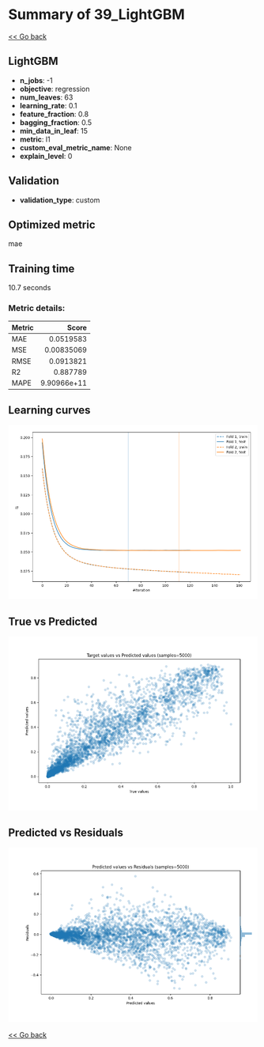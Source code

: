 # Summary of 39_LightGBM

[<< Go back](../README.md)


## LightGBM
- **n_jobs**: -1
- **objective**: regression
- **num_leaves**: 63
- **learning_rate**: 0.1
- **feature_fraction**: 0.8
- **bagging_fraction**: 0.5
- **min_data_in_leaf**: 15
- **metric**: l1
- **custom_eval_metric_name**: None
- **explain_level**: 0

## Validation
 - **validation_type**: custom

## Optimized metric
mae

## Training time

10.7 seconds

### Metric details:
| Metric   |       Score |
|:---------|------------:|
| MAE      | 0.0519583   |
| MSE      | 0.00835069  |
| RMSE     | 0.0913821   |
| R2       | 0.887789    |
| MAPE     | 9.90966e+11 |



## Learning curves
![Learning curves](learning_curves.png)
## True vs Predicted

![True vs Predicted](true_vs_predicted.png)


## Predicted vs Residuals

![Predicted vs Residuals](predicted_vs_residuals.png)



[<< Go back](../README.md)
